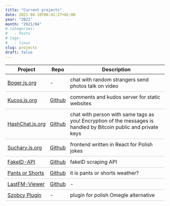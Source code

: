 ```yaml
---
title: "Current projects"
date: 2021-04-18T00:41:27+02:00
year: "2021"
month: "2021/04"
# categories:
#   - Posts
# tags:
#   - linux
slug: projects
draft: false
---
```


<style>
td {
    padding: 7px;
    border-bottom: 1px solid #ccc;
}
</style>

| Project                                                             | Repo                                                              | Description                                                                                                      |
| ------------------------------------------------------------------- | ----------------------------------------------------------------- | ---------------------------------------------------------------------------------------------------------------- |
| [Boger.js.org](https://boger.js.org/)                               | -                                                                 | chat with random strangers send photos talk on video                                                             |
| [Kucos.js.org](https://kucos.js.org/)                               | [Github](https://github.com/kucosjs/kucos)                        | comments and kudos server for static websites                                                                    |
| [HashChat.js.org](https://hashchat.js.org)                          | [Github](https://github.com/skorotkiewicz/HashChat/)              | chat with person with same tags as you! Encryption of the messages is handled by Bitcoin public and private keys |
| [Suchary.js.org](https://suchary.js.org)                            | [Github](https://github.com/skorotkiewicz/suchary)                | frontend written in React for Polish jokes                                                                       |
| [FakeID-API](https://fakeid.now.sh/)                                | [Github](https://github.com/skorotkiewicz/FakeID-API)             | fakeID scraping API                                                                                              |
| [Pants or Shorts](https://skorotkiewicz.github.io/pants-or-shorts/) | [Github](https://github.com/skorotkiewicz/pants-or-shorts)        | it is pants or shorts weather?                                                                                   |
| [LastFM-Viewer](https://lastfm.vercel.app/)                         | [Github](https://github.com/skorotkiewicz/lastfm-web-viewer-node) | -                                                                                                                |
| [Szobcy Plugin](https://szobcy.vercel.app/)                         | -                                                                 | plugin for polish Omegle alternative                                                                             |

